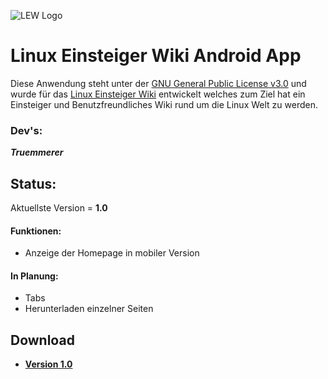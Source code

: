 ![LEW Logo](https://linux-einsteiger-wiki.de/images/e/e1/Einsteiger_Linux_Tux_Small.png "")

# Linux Einsteiger Wiki Android App 
Diese Anwendung steht unter der [GNU General Public License v3.0](https://github.com/Truemmerer/LEW/blob/master/LICENSE.md) und wurde für das [Linux Einsteiger Wiki](https://linux-einsteiger-wiki) entwickelt welches zum Ziel hat ein Einsteiger und Benutzfreundliches Wiki rund um die Linux Welt zu werden.

### Dev's:
***Truemmerer***

## Status:
Aktuellste Version = **1.0**

#### Funktionen:
- Anzeige der Homepage in mobiler Version

#### In Planung:
- Tabs
- Herunterladen einzelner Seiten

## Download
- [**Version 1.0**](https://github.com/Truemmerer/LEW/blob/master/linux-einsteiger-wiki-app-1.0.apk)

